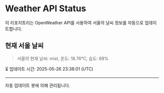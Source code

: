 
# Weather API Status

이 리포지토리는 OpenWeather API를 사용하여 서울의 날씨 정보를 자동으로 업데이트합니다.

## 현재 서울 날씨
> 서울의 현재 날씨: mist, 온도: 18.76°C, 습도: 68%

⏳ 업데이트 시간: 2025-05-26 23:38:01 (UTC)

---
자동 업데이트 봇에 의해 관리됩니다.
